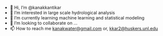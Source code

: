 - 👋 Hi, I’m @kanakkantikar
- 👀 I’m interested in large scale hydrological analysis
- 🌱 I’m currently learning machine learning and statistical modeling
- 💞️ I’m looking to collaborate on ...
- 📫 How to reach me kanakwater@gmail.com or, kkar2@huskers.unl.edu

<!---
kanakkantikar/kanakkantikar is a ✨ special ✨ repository because its `README.md` (this file) appears on your GitHub profile.
You can click the Preview link to take a look at your changes.
--->
